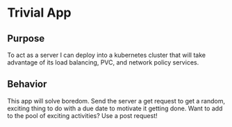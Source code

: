 # Trivial App

## Purpose

To act as a server I can deploy into a kubernetes cluster that will take advantage of its load balancing, PVC, and network policy services.

## Behavior

This app will solve boredom. Send the server a get request to get a random, exciting thing to do with a due date to motivate it getting done. Want to add to the pool of exciting activities? Use a post request!
